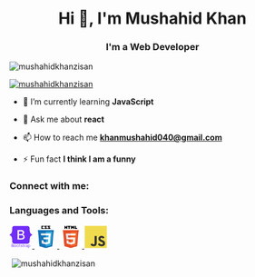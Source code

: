 
<h1 align="center">Hi 👋, I'm Mushahid Khan</h1>
<h3 align="center">I'm a Web Developer</h3>

<p align="left"> <img src="https://komarev.com/ghpvc/?username=mushahidkhanzisan&label=Profile%20views&color=0e75b6&style=flat" alt="mushahidkhanzisan" /> </p>

<p align="left"> <a href="https://github.com/ryo-ma/github-profile-trophy"><img src="https://github-profile-trophy.vercel.app/?username=mushahidkhanzisan" alt="mushahidkhanzisan" /></a> </p>

- 🌱 I’m currently learning **JavaScript**

- 💬 Ask me about **react**

- 📫 How to reach me **khanmushahid040@gmail.com**

- ⚡ Fun fact **I think I am a funny**

<h3 align="left">Connect with me:</h3>
<p align="left">
</p>

<h3 align="left">Languages and Tools:</h3>
<p align="left"> <a href="https://getbootstrap.com" target="_blank" rel="noreferrer"> <img src="https://raw.githubusercontent.com/devicons/devicon/master/icons/bootstrap/bootstrap-plain-wordmark.svg" alt="bootstrap" width="40" height="40"/> </a> <a href="https://www.w3schools.com/css/" target="_blank" rel="noreferrer"> <img src="https://raw.githubusercontent.com/devicons/devicon/master/icons/css3/css3-original-wordmark.svg" alt="css3" width="40" height="40"/> </a> <a href="https://www.w3.org/html/" target="_blank" rel="noreferrer"> <img src="https://raw.githubusercontent.com/devicons/devicon/master/icons/html5/html5-original-wordmark.svg" alt="html5" width="40" height="40"/> </a> <a href="https://developer.mozilla.org/en-US/docs/Web/JavaScript" target="_blank" rel="noreferrer"> <img src="https://raw.githubusercontent.com/devicons/devicon/master/icons/javascript/javascript-original.svg" alt="javascript" width="40" height="40"/> </a> </p>

<p>&nbsp;<img align="center" src="https://github-readme-stats.vercel.app/api?username=mushahidkhanzisan&show_icons=true&locale=en" alt="mushahidkhanzisan" /></p>
